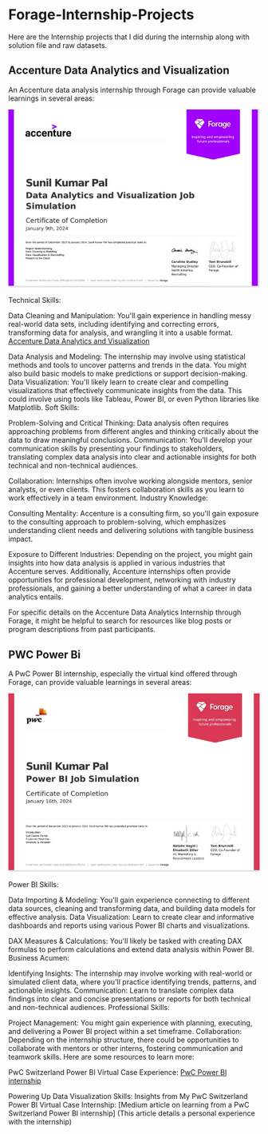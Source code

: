 # Forage-Internship-Projects
Here are the Internship projects that I did during the internship along with solution file and raw datasets.


## Accenture Data Analytics and Visualization 

An Accenture data analysis internship through Forage can provide valuable learnings in several areas:


![App Screenshot](https://github.com/Sunilpal9401/Forage-Internship-Projects/blob/main/Accenture%20Data%20Analytics%20and%20Visualization/accenture.jpg?raw=true)

Technical Skills:

Data Cleaning and Manipulation: You'll gain experience in handling messy real-world data sets, including identifying and correcting errors, transforming data for analysis, and wrangling it into a usable format. [Accenture Data Analytics and Visualization](https://www.theforage.com/virtual-experience/hzmoNKtzvAzXsEqx8/accenture-north-america/data-analytics-virtual-experience/data-cleaning-modeling)


Data Analysis and Modeling: The internship may involve using statistical methods and tools to uncover patterns and trends in the data. You might also build basic models to make predictions or support decision-making.
Data Visualization: You'll likely learn to create clear and compelling visualizations that effectively communicate insights from the data. This could involve using tools like Tableau, Power BI, or even Python libraries like Matplotlib.
Soft Skills:

Problem-Solving and Critical Thinking: Data analysis often requires approaching problems from different angles and thinking critically about the data to draw meaningful conclusions.
Communication: You'll develop your communication skills by presenting your findings to stakeholders, translating complex data analysis into clear and actionable insights for both technical and non-technical audiences.


Collaboration: Internships often involve working alongside mentors, senior analysts, or even clients. This fosters collaboration skills as you learn to work effectively in a team environment.
Industry Knowledge:

Consulting Mentality: Accenture is a consulting firm, so you'll gain exposure to the consulting approach to problem-solving, which emphasizes understanding client needs and delivering solutions with tangible business impact.


Exposure to Different Industries: Depending on the project, you might gain insights into how data analysis is applied in various industries that Accenture serves.
Additionally, Accenture internships often provide opportunities for professional development, networking with industry professionals, and gaining a better understanding of what a career in data analytics entails.

For specific details on the Accenture Data Analytics Internship through Forage, it might be helpful to search for resources like blog posts or program descriptions from past participants.

## PWC Power Bi

A PwC Power BI internship, especially the virtual kind offered through Forage, can provide valuable learnings in several areas:


![App Screenshot](https://github.com/Sunilpal9401/Forage-Internship-Projects/blob/main/PWC%20Power%20Bi/PWC.jpg?raw=true)


Power BI Skills:

Data Importing & Modeling: You'll gain experience connecting to different data sources, cleaning and transforming data, and building data models for effective analysis.
Data Visualization: Learn to create clear and informative dashboards and reports using various Power BI charts and visualizations.


DAX Measures & Calculations: You'll likely be tasked with creating DAX formulas to perform calculations and extend data analysis within Power BI.
Business Acumen:

Identifying Insights: The internship may involve working with real-world or simulated client data, where you'll practice identifying trends, patterns, and actionable insights.
Communication: Learn to translate complex data findings into clear and concise presentations or reports for both technical and non-technical audiences.
Professional Skills:

Project Management: You might gain experience with planning, executing, and delivering a Power BI project within a set timeframe.
Collaboration: Depending on the internship structure, there could be opportunities to collaborate with mentors or other interns, fostering communication and teamwork skills.
Here are some resources to learn more:

PwC Switzerland Power BI Virtual Case Experience: [PwC Power BI internship](https://www.pwc.ch/en/careers-with-pwc/students/virtual-case-experience.html)

Powering Up Data Visualization Skills: Insights from My PwC Switzerland Power BI Virtual Case Internship: [Medium article on learning from a PwC Switzerland Power BI internship] (This article details a personal experience with the internship)

